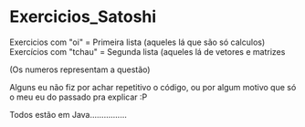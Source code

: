 # Exercicios_Satoshi
Exercicios com "oi" = Primeira lista (aqueles lá que são só calculos)
Exercícios com "tchau" = Segunda lista (aqueles lá de vetores e matrizes

(Os numeros representam a questão)

Alguns eu não fiz por achar repetitivo o código, ou por algum motivo que só o meu eu do passado pra explicar :P

Todos estão em Java................
